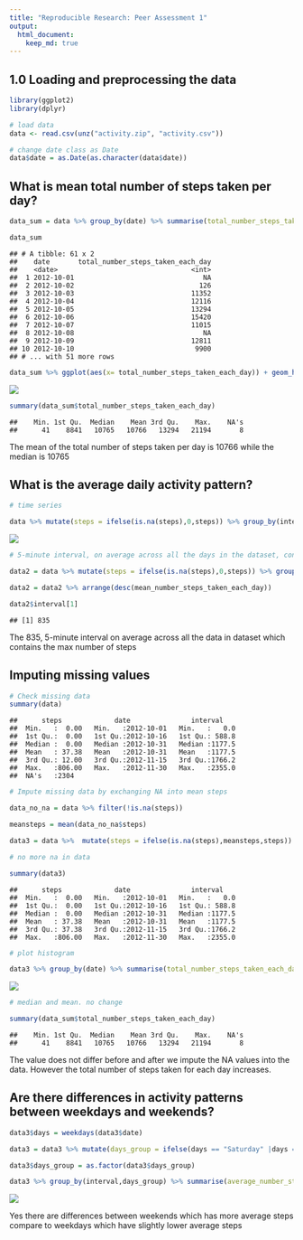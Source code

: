 ```yaml
---
title: "Reproducible Research: Peer Assessment 1"
output: 
  html_document:
    keep_md: true
---
```



## 1.0 Loading and preprocessing the data


```r
library(ggplot2)
library(dplyr)

# load data
data <- read.csv(unz("activity.zip", "activity.csv"))

# change date class as Date
data$date = as.Date(as.character(data$date))
```



## What is mean total number of steps taken per day?


```r
data_sum = data %>% group_by(date) %>% summarise(total_number_steps_taken_each_day = sum(steps)) 

data_sum
```

```
## # A tibble: 61 x 2
##    date       total_number_steps_taken_each_day
##    <date>                                 <int>
##  1 2012-10-01                                NA
##  2 2012-10-02                               126
##  3 2012-10-03                             11352
##  4 2012-10-04                             12116
##  5 2012-10-05                             13294
##  6 2012-10-06                             15420
##  7 2012-10-07                             11015
##  8 2012-10-08                                NA
##  9 2012-10-09                             12811
## 10 2012-10-10                              9900
## # ... with 51 more rows
```

```r
data_sum %>% ggplot(aes(x= total_number_steps_taken_each_day)) + geom_histogram(binwidth = 2000)
```

![](PA1_template_files/figure-html/unnamed-chunk-2-1.png)<!-- -->

```r
summary(data_sum$total_number_steps_taken_each_day)
```

```
##    Min. 1st Qu.  Median    Mean 3rd Qu.    Max.    NA's 
##      41    8841   10765   10766   13294   21194       8
```

The mean of the total number of steps taken per day is 10766 while the median is 10765



## What is the average daily activity pattern?


```r
# time series

data %>% mutate(steps = ifelse(is.na(steps),0,steps)) %>% group_by(interval) %>% summarise(average_number_steps_taken_each_day = mean(steps)) %>% ggplot(aes(x=interval,y=average_number_steps_taken_each_day)) + geom_line()
```

![](PA1_template_files/figure-html/unnamed-chunk-3-1.png)<!-- -->

```r
# 5-minute interval, on average across all the days in the dataset, contains the maximum number of steps

data2 = data %>% mutate(steps = ifelse(is.na(steps),0,steps)) %>% group_by(interval) %>% summarise(mean_number_steps_taken_each_day = mean(steps))

data2 = data2 %>% arrange(desc(mean_number_steps_taken_each_day))

data2$interval[1]
```

```
## [1] 835
```

The 835,  5-minute interval on average across all the data in dataset which contains the max number of steps


## Imputing missing values


```r
# Check missing data
summary(data)
```

```
##      steps             date               interval     
##  Min.   :  0.00   Min.   :2012-10-01   Min.   :   0.0  
##  1st Qu.:  0.00   1st Qu.:2012-10-16   1st Qu.: 588.8  
##  Median :  0.00   Median :2012-10-31   Median :1177.5  
##  Mean   : 37.38   Mean   :2012-10-31   Mean   :1177.5  
##  3rd Qu.: 12.00   3rd Qu.:2012-11-15   3rd Qu.:1766.2  
##  Max.   :806.00   Max.   :2012-11-30   Max.   :2355.0  
##  NA's   :2304
```

```r
# Impute missing data by exchanging NA into mean steps

data_no_na = data %>% filter(!is.na(steps))

meansteps = mean(data_no_na$steps)

data3 = data %>%  mutate(steps = ifelse(is.na(steps),meansteps,steps))

# no more na in data

summary(data3)
```

```
##      steps             date               interval     
##  Min.   :  0.00   Min.   :2012-10-01   Min.   :   0.0  
##  1st Qu.:  0.00   1st Qu.:2012-10-16   1st Qu.: 588.8  
##  Median :  0.00   Median :2012-10-31   Median :1177.5  
##  Mean   : 37.38   Mean   :2012-10-31   Mean   :1177.5  
##  3rd Qu.: 37.38   3rd Qu.:2012-11-15   3rd Qu.:1766.2  
##  Max.   :806.00   Max.   :2012-11-30   Max.   :2355.0
```

```r
# plot histogram

data3 %>% group_by(date) %>% summarise(total_number_steps_taken_each_day = sum(steps)) %>% ggplot(aes(x= total_number_steps_taken_each_day)) + geom_histogram(binwidth = 2000)
```

![](PA1_template_files/figure-html/unnamed-chunk-4-1.png)<!-- -->

```r
# median and mean. no change

summary(data_sum$total_number_steps_taken_each_day)
```

```
##    Min. 1st Qu.  Median    Mean 3rd Qu.    Max.    NA's 
##      41    8841   10765   10766   13294   21194       8
```

The value does not differ before and after we impute the NA values into the data. However the total number of steps taken for each day increases.


## Are there differences in activity patterns between weekdays and weekends?


```r
data3$days = weekdays(data3$date)

data3 = data3 %>% mutate(days_group = ifelse(days == "Saturday" |days == "Sundays","weekends","weekdays"))

data3$days_group = as.factor(data3$days_group)

data3 %>% group_by(interval,days_group) %>% summarise(average_number_steps_taken_each_day = mean(steps)) %>% ggplot(aes(x=interval,y=average_number_steps_taken_each_day)) + geom_line() + facet_grid(~days_group)
```

![](PA1_template_files/figure-html/unnamed-chunk-5-1.png)<!-- -->

Yes there are differences between weekends which has more average steps compare to weekdays which have slightly lower average steps
